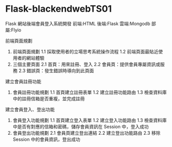# Flask-blackendwebTS01
Flask 網站後端會員登入系統開發
前端:HTML
後端:Flask
雲端:Mongodb
部屬:Flyio

前端頁面規劃
1. 前端頁面規劃
1.1 採取使用者的立場思考系統操作流程
1.2 前端頁面最貼近使用者的網站體驗
2. 三個主要頁面
2.1 首頁：用來註冊、登入
2.2 會員頁：提供會員專屬資訊或服務
2.3 錯誤頁：發生錯誤時導向到此頁面

建立會員註冊功能
1. 會員註冊功能規劃
1.1 首頁建立註冊表單
1.2 建立註冊功能路由
1.3 檢查資料庫中的註冊信箱是否重複，並完成註冊

建立會員登入、登出功能
1. 會員登入功能規劃
1.1 首頁建立登入表單
1.2 建立登入功能路由
1.3 檢查資料庫中是否有對應的信箱和密碼，儲存會員資訊在 Session 中，登入成功
2. 會員登出功能規劃
2.1 會員頁建立登出連結
2.2 建立登出功能路由
2.3 移除 Session 中的會員資訊，登出成功
